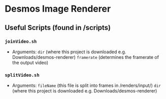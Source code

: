 # Desmos Image Renderer

## Useful Scripts (found in /scripts)
### `joinVideo.sh`
* Arguments: `dir` (where this project is downloaded e.g. Downloads/desmos-renderer) `framerate` (determines the framerate of the output video)

### `splitVideo.sh`
* Arguments: `fileName` (this file is split into frames in /renders/input/) `dir` (where this project is downloaded e.g. Downloads/desmos-renderer)